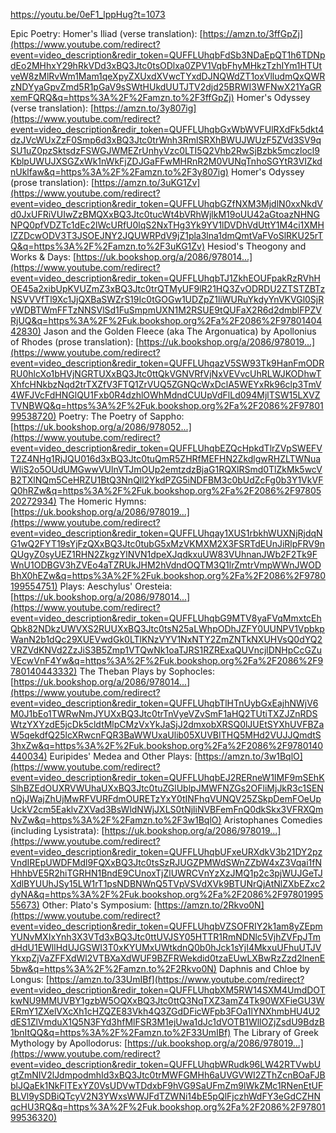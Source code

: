https://youtu.be/0eF1_lppHug?t=1073

 Epic Poetry: Homer's Iliad (verse translation): [https://amzn.to/3ffGpZj](https://www.youtube.com/redirect?event=video_description&redir_token=QUFFLUhqbFdSb3NDaEpQT1h6TDNpdEo2MHhxY29hRkVDd3xBQ3Jtc0tsODlxa0ZPV1VqbFhyMHkzTzhIYm1HTUtveW8zMlRvWm1Mam1qeXpyZXUxdXVwcTYxdDJNQWdZT1oxVlludmQxQWRzNDYyaGpvZmd5R1pGaV9sSWtHUkdUUTJTV2djd25BRWI3WFNwX21YaGRxemFQRQ&q=https%3A%2F%2Famzn.to%2F3ffGpZj) Homer's Odyssey (verse translation): [https://amzn.to/3y807ig](https://www.youtube.com/redirect?event=video_description&redir_token=QUFFLUhqbGxWbWVFUlRXdFk5dkt4dzJVcWUxZzF0Smp6d3xBQ3Jtc0trWnh3RmlSRXhBWUJWUzF5ZVd3SV9qSU1uZ0pzSktsdzFSWGJWMEZrUnhyVzc0LTI5Q2Vhb2RwSjBzbk5mczlocl9KblpUWUJXSGZxWk1nWkFjZDJGaFFwMHRnR2M0VUNqTnhoSGYtR3VIZkdnUklfaw&q=https%3A%2F%2Famzn.to%2F3y807ig) Homer's Odyssey (prose translation): [https://amzn.to/3uKG1Zv](https://www.youtube.com/redirect?event=video_description&redir_token=QUFFLUhqbGZfNXM3MjdlN0xxNkdVd0JxUFRiVUIwZzBMQXxBQ3Jtc0tucWt4bVRhWjlkM19oUU42aGtoazNHNGNPQ0pfVDZTc1dEc2lWcURfU0lqS2NxTHg3Yk9YV1lDVDhVdUttY1M4ci1XMHlZZDcwODV3T3JSOEJNY2JQUWRPdV9jZ1pla3lna1dmQmtVaFVoSlRKU25rTQ&q=https%3A%2F%2Famzn.to%2F3uKG1Zv) Hesiod's Theogony and Works & Days: [https://uk.bookshop.org/a/2086/978014...](https://www.youtube.com/redirect?event=video_description&redir_token=QUFFLUhqbTJ1ZkhEOUFpakRzRVhHOE45a2xibUpKVUZmZ3xBQ3Jtc0trQTMyUF9lR21HQ3ZvODRDU2ZTSTZBTzNSVVVfTl9Xc1JjQXBaSWZrS19Ic0tGOGw1UDZpZ1liWURuYkdyYnVKVGl0SjRvWDBTWmFFTzNNSVlSd1FuSmpmUXN1M2RSUE9tQUFaX2R6d2dmblFPZVRjUQ&q=https%3A%2F%2Fuk.bookshop.org%2Fa%2F2086%2F9780140442830) Jason and the Golden Fleece (aka The Argonuatica) by Apollonius of Rhodes (prose translation): [https://uk.bookshop.org/a/2086/978019...](https://www.youtube.com/redirect?event=video_description&redir_token=QUFFLUhqazV5SW93Tk9HanFmODRRU0hlcXo1bHVjNGRTUXxBQ3Jtc0ttQkVGNVRfVjNxVEVvcUhRLWJKODhwTXhfcHNkbzNqd2trTXZfV3FTQ1ZrVUQ5ZGNQcWxDclA5WEYxRk96clp3TmV4WFJVcFdHNGlQU1Fxb0R4dzhlOWhMdndCUUpVdFlLd094MjlTSW15LXVZTVNBWQ&q=https%3A%2F%2Fuk.bookshop.org%2Fa%2F2086%2F9780199538720) Poetry: The Poetry of Sappho: [https://uk.bookshop.org/a/2086/978052...](https://www.youtube.com/redirect?event=video_description&redir_token=QUFFLUhqbEZQcHpkdTlrZVpSWEFVT2Z4NHg1RjJQU016d3xBQ3Jtc0tuQmR5ZHRfMEFHN2ZkdlgwRHZLTWNuaWliS2o5OUdUMGwwVUlnVTJmOUp2emtzdzBjaG1RQXlRSmd0TlZkMk5wcVB2TXlNQm5CeHRZU1BtQ3NnQll2YkdPZG5iNDFBM3c0bUdZcFg0b3Y1VkVFQ0hRZw&q=https%3A%2F%2Fuk.bookshop.org%2Fa%2F2086%2F9780520272934) The Homeric Hymns: [https://uk.bookshop.org/a/2086/978019...](https://www.youtube.com/redirect?event=video_description&redir_token=QUFFLUhqay1XUS1rbkhWUXNjRjdqNG1wQ2FYT19sYjFzQXxBQ3Jtc0tubG5xMzVKMXM2X3FSRTdEUnJiRlpFRV9nQUgyZ0syUEZ1RHN2ZkgzYlNVN1dpeXJqdkxuUW83VUhnanJWb2F2Tk9FWnU1ODBGV3hZVEo4aTZRUkJHM2hVdndOQTM3Q1lrZmtrVmpWWnJWODBhX0hEZw&q=https%3A%2F%2Fuk.bookshop.org%2Fa%2F2086%2F9780199554751) Plays: Aeschylus' Oresteia: [https://uk.bookshop.org/a/2086/978014...](https://www.youtube.com/redirect?event=video_description&redir_token=QUFFLUhqbG9MTV8yaFVqMmxtcEhQbk82NDkzUWVXS2RUUXxBQ3Jtc0tsN25aLWhpODhJZFY0UUNPV1VpbkpWanN2b1dQc29XUEVwdGk0LTlKNzVYV1NxNTY2ZmZNTkNXUHVsQ0dYQ2VRZVdKNVd2ZzJiS3B5Zmp1VTQwNk1oaTJRS1RZRExaQUVncjlDNHpCcGZuVEcwVnF4Yw&q=https%3A%2F%2Fuk.bookshop.org%2Fa%2F2086%2F9780140443332) The Theban Plays by Sophocles: [https://uk.bookshop.org/a/2086/978014...](https://www.youtube.com/redirect?event=video_description&redir_token=QUFFLUhqbTlHTnUybGxEajhNWjV6M0J1bEo1TWRwNmJYUXxBQ3Jtc0trTnVyeVZvSmF1aHQ2TUtiTXZJZnRDSWtzYXYzdE5jcDk5cldtMlpCMzVxYkJaSjJ2dmxobXRSQ0lJUEtSYXhUVFBZaW5qekdfQ25lcXRwcnFQR3BaWWUxaUlib05XUVBITHQ5MHd2VUJJQmdtS3hxZw&q=https%3A%2F%2Fuk.bookshop.org%2Fa%2F2086%2F9780140440034) Euripides' Medea and Other Plays: [https://amzn.to/3w1BqlO](https://www.youtube.com/redirect?event=video_description&redir_token=QUFFLUhqbEJ2RERneW1IMF9mSEhKSlhBZEdOUXRVWUhaUXxBQ3Jtc0tuZGlUblpJMWFNZGs2OFliMjJkR3c1SENnQjJWajZhUjMwRFVURFdmOURETzYxY0tINFhqVUNQV25ZSkpDemFOeUpUckV2cm5EaklvZXVad3BsWldNWjJXLS0tNjliNVBFemFnQ0dkSkx3VFRXQmNvZw&q=https%3A%2F%2Famzn.to%2F3w1BqlO) Aristophanes Comedies (including Lysistrata): [https://uk.bookshop.org/a/2086/978019...](https://www.youtube.com/redirect?event=video_description&redir_token=QUFFLUhqbUFxeURXdkV3b21DY2pzVndIREpUWDFMdl9FQXxBQ3Jtc0tsSzRJUGZPMWdSWnZZbW4xZ3Vqai1fNHhhbVE5R2hiTGRHN1BndE9CUnoxTjZlUWRCVnYzXzJMQ1p2c3pjWUJGeTJXdlBYUUhJSy15LW1rT1psNDBNWnQ5TVpVSVdXVk9BTUNrQjAtNlZXbEZxc2dyNA&q=https%3A%2F%2Fuk.bookshop.org%2Fa%2F2086%2F9780199555673) Other: Plato's Symposium: [https://amzn.to/2Rkvo0N](https://www.youtube.com/redirect?event=video_description&redir_token=QUFFLUhqbVZSOFRIY2k1am8yZEpmYUNvMXIxYnh3X3VTd3xBQ3Jtc0ttUVJSY05HTTR1RmNDNlc5VjhZVFpJTmdHdU1EWllHdUJGSWI3T0xKYUMxUWtkdnQ0b0hJck1sYjI4MkxuUFhuUTJVYkxpZjVaZFFXdWl2VTBXaXdWUF9BZFRWekdid0tzaEUwLXBwRzZzd2lnenE5bw&q=https%3A%2F%2Famzn.to%2F2Rkvo0N) Daphnis and Chloe by Longus: [https://amzn.to/33UmIBf](https://www.youtube.com/redirect?event=video_description&redir_token=QUFFLUhqbXM5RW14SXM4UmdDOTkwNU9MMUVBY1gzbW5OQXxBQ3Jtc0ttQ3NqTXZ3amZ4Tk90WXFieGU3WERmY1ZXelVXcXh1cHZQZE83Vkh4Q3ZGdDFicWFpb3FOa1lYNXhmbHU4U2dES1ZlVmduX1Q5N3FYd3hfMlFSR3M1ejUwa1dJc1dVOTB1WllOZjZsdU9BdzB1bnItQQ&q=https%3A%2F%2Famzn.to%2F33UmIBf) The Library of Greek Mythology by Apollodorus: [https://uk.bookshop.org/a/2086/978019...](https://www.youtube.com/redirect?event=video_description&redir_token=QUFFLUhqbWRudk96LW42RTVwbUgtZmNIV2lJdmpodmhId3xBQ3Jtc0trMWFGMHh6aUVGVWI2ZThZcnBOaFJBblJQaEk1NkFlTExYZ0VsUDVwTDdxbF9hVG9SaUFmZm9lWkZMc1RNenEtUFBLVl9ySDBiQTcyV2N3YWxsWWJFdTZWNi14bE5pQlFjczhWdFY3eGdCZHNqcHU3RQ&q=https%3A%2F%2Fuk.bookshop.org%2Fa%2F2086%2F9780199536320)